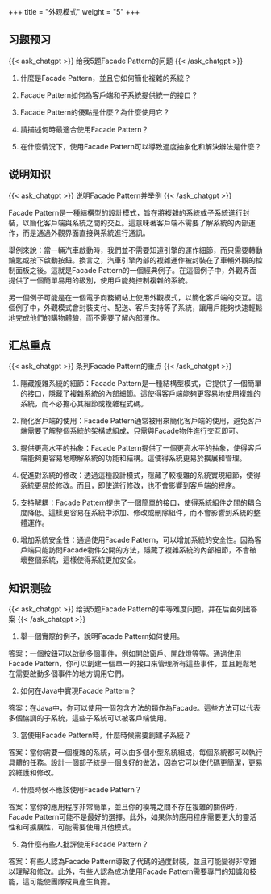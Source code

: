 +++
title = "外观模式"
weight = "5"
+++
## 习题预习
{{< ask_chatgpt >}}
给我5题Facade Pattern的问题
{{< /ask_chatgpt >}}



1. 什麼是Facade Pattern，並且它如何簡化複雜的系統？

2. Facade Pattern如何為客戶端和子系統提供統一的接口？

3. Facade Pattern的優點是什麼？為什麼使用它？

4. 請描述何時最適合使用Facade Pattern？

5. 在什麼情況下，使用Facade Pattern可以導致過度抽象化和解決辦法是什麼？   

## 说明知识
{{< ask_chatgpt >}}
说明Facade Pattern并举例
{{< /ask_chatgpt >}}



Facade Pattern是一種結構型的設計模式，旨在將複雜的系統或子系統進行封裝，以簡化客戶端與系統之間的交互。這意味著客戶端不需要了解系統的內部運作，而是通過外觀界面直接與系統進行通訊。

舉例來說：當一輛汽車啟動時，我們並不需要知道引擎的運作細節，而只需要轉動鑰匙或按下啟動按鈕。換言之，汽車引擎內部的複雜運作被封裝在了車輛外觀的控制面板之後。這就是Facade Pattern的一個經典例子。在這個例子中，外觀界面提供了一個簡單易用的級別，使用戶能夠控制複雜的系統。

另一個例子可能是在一個電子商務網站上使用外觀模式，以簡化客戶端的交互。這個例子中，外觀模式會封裝支付、配送、客戶支持等子系統，讓用戶能夠快速輕鬆地完成他們的購物體驗，而不需要了解內部運作。   

## 汇总重点
{{< ask_chatgpt >}}
条列Facade Pattern的重点
{{< /ask_chatgpt >}}



1. 隱藏複雜系統的細節：Facade Pattern是一種結構型模式，它提供了一個簡單的接口，隱藏了複雜系統的內部細節。這使得客戶端能夠更容易地使用複雜的系統，而不必擔心其細節或複雜程式碼。

2. 簡化客戶端的使用：Facade Pattern通常被用來簡化客戶端的使用，避免客戶端需要了解整個系統的架構或組成，只需與Facade物件進行交互即可。

3. 提供更高水平的抽象：Facade Pattern提供了一個更高水平的抽象，使得客戶端能夠更容易地瞭解系統的功能和結構。這使得系統更易於擴展和管理。

4. 促進對系統的修改：透過這種設計模式，隱藏了較複雜的系統實現細節，使得系統更易於修改。而且，即使進行修改，也不會影響到客戶端的程序。

5. 支持解耦：Facade Pattern提供了一個簡單的接口，使得系統組件之間的耦合度降低。這樣更容易在系統中添加、修改或刪除組件，而不會影響到系統的整體運作。

6. 增加系統安全性：通過使用Facade Pattern，可以增加系統的安全性。因為客戶端只能訪問Facade物件公開的方法，隱藏了複雜系統的內部細節，不會破壞整個系統，這樣使得系統更加安全。   

## 知识测验
{{< ask_chatgpt >}}
给我5题Facade Pattern的中等难度问题，并在后面列出答案
{{< /ask_chatgpt >}}



1. 舉一個實際的例子，說明Facade Pattern如何使用。

答案：一個按鈕可以啟動多個事件，例如開啟窗戶、開啟燈等等。通過使用Facade Pattern，你可以創建一個單一的接口來管理所有這些事件，並且輕鬆地在需要啟動多個事件的地方調用它們。


2. 如何在Java中實現Facade Pattern？

答案：在Java中，你可以使用一個包含方法的類作為Facade。這些方法可以代表多個協調的子系統，這些子系統可以被客戶端使用。


3. 當使用Facade Pattern時，什麼時候需要創建子系統？

答案：當你需要一個複雜的系統，可以由多個小型系統組成，每個系統都可以執行具體的任務。設計一個部子統是一個良好的做法，因為它可以使代碼更簡潔，更易於維護和修改。


4. 什麼時候不應該使用Facade Pattern？

答案：當你的應用程序非常簡單，並且你的模塊之間不存在複雜的關係時，Facade Pattern可能不是最好的選擇。此外，如果你的應用程序需要更大的靈活性和可擴展性，可能需要使用其他模式。


5. 為什麼有些人批評使用Facade Pattern？


答案：有些人認為Facade Pattern導致了代碼的過度封裝，並且可能變得非常難以理解和修改。此外，有些人認為成功使用Facade Pattern需要專門的知識和技能，這可能使團隊成員產生負擔。   

